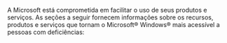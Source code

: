 A Microsoft está comprometida em facilitar o uso de seus produtos e serviços. As seções a seguir fornecem informações sobre os recursos, produtos e serviços que tornam o Microsoft® Windows® mais acessível a pessoas com deficiências:

<!--HONumber=May16_HO1-->


